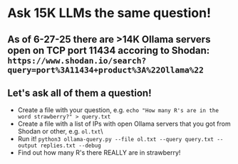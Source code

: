 # Ask 15K LLMs the same question!
## As of 6-27-25 there are >14K Ollama servers open on TCP port 11434 accoring to Shodan: `https://www.shodan.io/search?query=port%3A11434+product%3A%22Ollama%22`
## Let's ask all of them a question!

* Create a file with your question, e.g. `echo "How many R's are in the word strawberry?" > query.txt`
* Create a file with a list of IPs with open Ollama servers that you got from Shodan or other, e.g. `ol.txt`\
* Run it! `python3 ollama-query.py --file ol.txt --query query.txt --output replies.txt --debug`
* Find out how many R's there REALLY are in strawberry!


